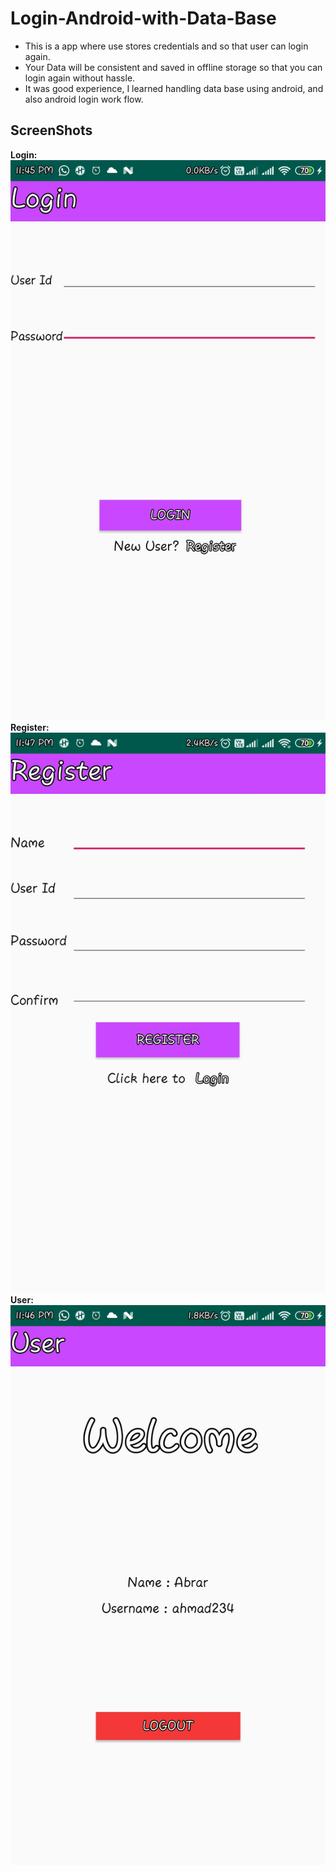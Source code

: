 # Login-Android-with-Data-Base

* This is a app where use stores credentials and so that user can login again.
* Your Data  will be consistent and saved in offline storage so that you can login again without hassle.
* It was good experience, I learned handling data base using android, and  also android login work flow.

## ScreenShots
**Login:**
![Login](images/login.jpeg)
**Register:**
![Register](images/Register.jpeg)
**User:**
![User](images/User.jpeg)

